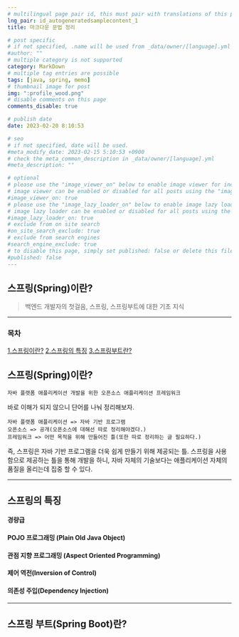 ```yaml
---
# multilingual page pair id, this must pair with translations of this page. (This name must be unique)
lng_pair: id_autogeneratedsamplecontent_1
title: 마크다운 문법 정리

# post specific
# if not specified, .name will be used from _data/owner/[language].yml
#author: ""
# multiple category is not supported
category: MarkDown
# multiple tag entries are possible
tags: [java, spring, memo]
# thumbnail image for post
img: ":profile_wood.png"
# disable comments on this page
comments_disable: true

# publish date
date: 2023-02-20 8:10:53 

# seo
# if not specified, date will be used.
#meta_modify_date: 2023-02-15 5:10:53 +0900
# check the meta_common_description in _data/owner/[language].yml
#meta_description: ""

# optional
# please use the "image_viewer_on" below to enable image viewer for individual pages or posts (_posts/ or [language]/_posts folders).
# image viewer can be enabled or disabled for all posts using the "image_viewer_posts: true" setting in _data/conf/main.yml.
#image_viewer_on: true
# please use the "image_lazy_loader_on" below to enable image lazy loader for individual pages or posts (_posts/ or [language]/_posts folders).
# image lazy loader can be enabled or disabled for all posts using the "image_lazy_loader_posts: true" setting in _data/conf/main.yml.
#image_lazy_loader_on: true
# exclude from on site search
#on_site_search_exclude: true
# exclude from search engines
#search_engine_exclude: true
# to disable this page, simply set published: false or delete this file
#published: false
---
```


<!-- outline-start -->

스프링(Spring)이란?
-------
>   백엔드 개발자의 첫걸음, 스프링, 스프링부트에 대한 기초 지식
<!-- outline-end -->

***
### 목차

 [1.스프링이란?](#스프링spring이란)
 [2.스프링의 특징](#스프링의-특징)
 [3.스프링부트란?](#스프링-부트spring-boot란)


## 스프링(Spring)이란?

    자바 플랫폼 애플리케이션 개발을 위한 오픈소스 애플리케이션 프레임워크

바로 이해가 되지 않으니 단어를 나눠 정리해보자.

```
자바 플랫폼 애플리케이션 => 자바 기반 프로그램
오픈소스 => 공개(오픈소스에 대해선 따로 정리해야겠다.)
프레임워크 => 어떤 목적을 위해 만들어진 틀(또한 따로 정리하는 글 필요하다.)
```

즉, 스프링은 자바 기반 프로그램을 더욱 쉽게 만들기 위해 제공되는 틀.
스프링을 사용함으로 제공하는 틀을 통해 개발을 하니, 자바 자체의 기술보다는 애플리케이션 자체의 품질을 올리는데 집중 할 수 있다.

***

## 스프링의 특징

#### 경량급

#### POJO 프로그래밍 (Plain Old Java Object)

#### 관점 지향 프로그래밍 (Aspect Oriented Programming)

#### 제어 역전(Inversion of Control)

#### 의존성 주입(Dependency Injection)

***

## 스프링 부트(Spring Boot)란?
